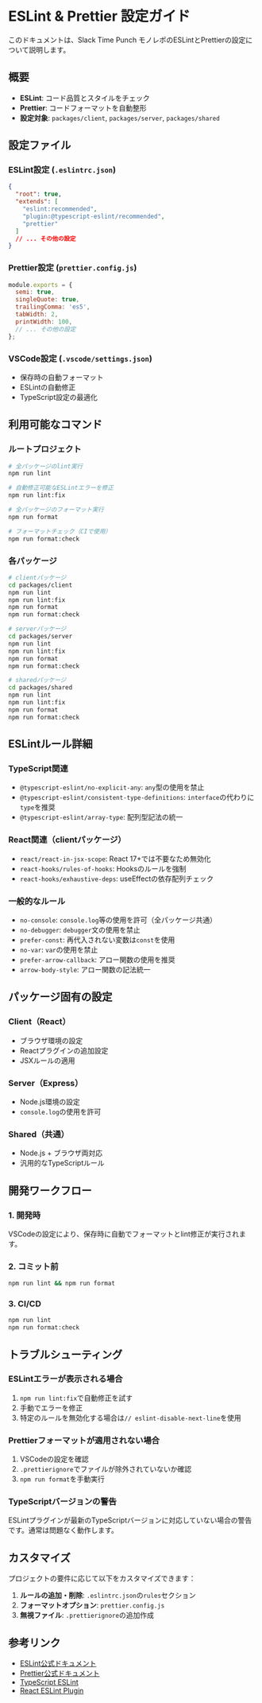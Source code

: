 # ESLint & Prettier 設定ガイド

このドキュメントは、Slack Time
Punch モノレポのESLintとPrettierの設定について説明します。

## 概要

- **ESLint**: コード品質とスタイルをチェック
- **Prettier**: コードフォーマットを自動整形
- **設定対象**: `packages/client`, `packages/server`, `packages/shared`

## 設定ファイル

### ESLint設定 (`.eslintrc.json`)

```json
{
  "root": true,
  "extends": [
    "eslint:recommended",
    "plugin:@typescript-eslint/recommended",
    "prettier"
  ]
  // ... その他の設定
}
```

### Prettier設定 (`prettier.config.js`)

```javascript
module.exports = {
  semi: true,
  singleQuote: true,
  trailingComma: 'es5',
  tabWidth: 2,
  printWidth: 100,
  // ... その他の設定
};
```

### VSCode設定 (`.vscode/settings.json`)

- 保存時の自動フォーマット
- ESLintの自動修正
- TypeScript設定の最適化

## 利用可能なコマンド

### ルートプロジェクト

```bash
# 全パッケージのlint実行
npm run lint

# 自動修正可能なESLintエラーを修正
npm run lint:fix

# 全パッケージのフォーマット実行
npm run format

# フォーマットチェック（CIで使用）
npm run format:check
```

### 各パッケージ

```bash
# clientパッケージ
cd packages/client
npm run lint
npm run lint:fix
npm run format
npm run format:check

# serverパッケージ
cd packages/server
npm run lint
npm run lint:fix
npm run format
npm run format:check

# sharedパッケージ
cd packages/shared
npm run lint
npm run lint:fix
npm run format
npm run format:check
```

## ESLintルール詳細

### TypeScript関連

- `@typescript-eslint/no-explicit-any`: `any`型の使用を禁止
- `@typescript-eslint/consistent-type-definitions`:
  `interface`の代わりに`type`を推奨
- `@typescript-eslint/array-type`: 配列型記法の統一

### React関連（clientパッケージ）

- `react/react-in-jsx-scope`: React 17+では不要なため無効化
- `react-hooks/rules-of-hooks`: Hooksのルールを強制
- `react-hooks/exhaustive-deps`: useEffectの依存配列チェック

### 一般的なルール

- `no-console`: `console.log`等の使用を許可（全パッケージ共通）
- `no-debugger`: `debugger`文の使用を禁止
- `prefer-const`: 再代入されない変数は`const`を使用
- `no-var`: `var`の使用を禁止
- `prefer-arrow-callback`: アロー関数の使用を推奨
- `arrow-body-style`: アロー関数の記法統一

## パッケージ固有の設定

### Client（React）

- ブラウザ環境の設定
- Reactプラグインの追加設定
- JSXルールの適用

### Server（Express）

- Node.js環境の設定
- `console.log`の使用を許可

### Shared（共通）

- Node.js + ブラウザ両対応
- 汎用的なTypeScriptルール

## 開発ワークフロー

### 1. 開発時

VSCodeの設定により、保存時に自動でフォーマットとlint修正が実行されます。

### 2. コミット前

```bash
npm run lint && npm run format
```

### 3. CI/CD

```bash
npm run lint
npm run format:check
```

## トラブルシューティング

### ESLintエラーが表示される場合

1. `npm run lint:fix`で自動修正を試す
2. 手動でエラーを修正
3. 特定のルールを無効化する場合は`// eslint-disable-next-line`を使用

### Prettierフォーマットが適用されない場合

1. VSCodeの設定を確認
2. `.prettierignore`でファイルが除外されていないか確認
3. `npm run format`を手動実行

### TypeScriptバージョンの警告

ESLintプラグインが最新のTypeScriptバージョンに対応していない場合の警告です。通常は問題なく動作します。

## カスタマイズ

プロジェクトの要件に応じて以下をカスタマイズできます：

1. **ルールの追加・削除**: `.eslintrc.json`の`rules`セクション
2. **フォーマットオプション**: `prettier.config.js`
3. **無視ファイル**: `.prettierignore`の追加作成

## 参考リンク

- [ESLint公式ドキュメント](https://eslint.org/)
- [Prettier公式ドキュメント](https://prettier.io/)
- [TypeScript ESLint](https://typescript-eslint.io/)
- [React ESLint Plugin](https://github.com/jsx-eslint/eslint-plugin-react)
